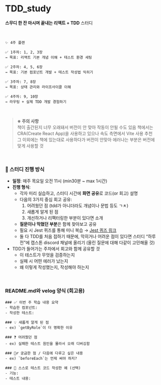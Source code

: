 # TDD_study
**스무디 한 잔 마시며 끝내는 리액트 + TDD** 스터디

<br />

```
✨ 4주 플랜

✅ 1주차: 1, 2, 3장
→ 목표: 리액트 기본 개념 이해 + 테스트 환경 세팅

✅ 2주차: 4, 5, 6장
→ 목표: 기본 컴포넌트 개발 + 테스트 작성법 익히기

✅ 3주차: 7, 8장
→ 목표: 상태 관리와 라이프사이클 이해

✅ 4주차: 9, 10장
→ 라우팅 + 실제 TDD 개발 경험하기
```

<br />

> **※ 주의 사항** <br />
책이 출간된지 너무 오래돼서 버전이 안 맞아 작동이 안될 수도 있음
책에서는 CRA(Create React App)을 사용하고 있으나 속도 측면에서 Vite 사용 추천 <br />
그 이외에는 책에 있는대로 사용하다가 버전이 안맞아 에러나는 부분은 버전에 맞게 사용할 것
> 

<br />

### 🧾 스터디 진행 방식

- **일정**: 매주 목요일 오전 11시 (min30분 ~ max 1시간)
- **진행 형식**:
    - 각자 미리 실습하고, 스터디 시간에 **화면 공유**로 코드(or 회고) 설명
    - 다음의 3가지 중심 회고 공유:
        1. 어려웠던 점 (tdd가 아니더라도 개념이나 문법 등도 ㄱㅊ)
        2. 새롭게 알게 된 점
        3. 개선하거나 리팩터링한 부분이 있다면 소개
    - **질문이나 막혔던 부분**은 함께 찾아보고 공유
    - 필요 시 Jest 퀴즈를 통해 미니 복습 → [Jest 퀴즈 링크](https://www.tutorialspoint.com/jest/quiz_on_jest-overview.htm)
    - 둘 다 TDD를 처음 접하기 때문에, 막히거나 어려운 점이 있다면 스터디 “하루 전”에 캡스톤 discord 채널에 올리기 (올린 질문에 대해 다같이 고민해올 것)
- TDD가 들어가는 주차에서 회고와 함께 공유할 것
    - 이 테스트가 무엇을 검증하는지
    - 실패 시 어떤 에러가 났는지
    - 왜 이렇게 작성했는지, 작성해야 하는지

<br />

### README.md와 velog 양식 (회고용)

```
### ✅ 이번 주 학습 내용 요약
- 학습한 컴포넌트: 
- 작성한 테스트:

### 💡 새롭게 알게 된 점
- ex) `getByRole`이 더 명확한 이유

### ❓ 어려웠던 점
- ex) 실패한 테스트 원인을 몰라서 오래 디버깅함

### 🙋‍♂️ 궁금한 점 / 다음에 다루고 싶은 내용
- ex) `beforeEach`는 언제 써야 하지?

### 🧩 스스로 테스트 코드 작성한 예 (선택)
- 기능: 
- 테스트 내용:
```
